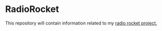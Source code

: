 # RadioRocket
This repository will contain information related to my [radio rocket project.](https://n3vem.com/rocket)
